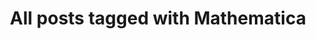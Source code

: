 ---
layout: tag
title: "All posts tagged with Mathematica"
permalink: /weblog/tags/mathematica/
taxonomy: Mathematica
---